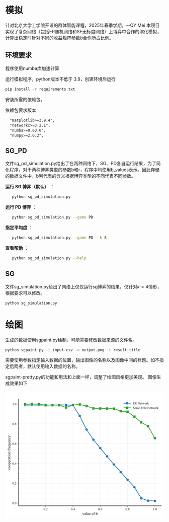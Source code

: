 # 模拟
针对北京大学工学院开设的群体智能课程，2025年春季学期。--QY Mei
本项目实现了复杂网络（包括ER随机网络和SF无标度网络）上博弈中合作的演化模拟，计算出稳定时针对不同的收益矩阵参数$b$合作所占比例。

## 环境要求

程序使用numba库加速计算

运行模拟程序，python版本不低于 3.9，创建环境后运行

```bash
pip install -r requirements.txt
```

安装所需的依赖包。

依赖包要求版本

```
  "matplotlib>=3.9.4",
  "networkx>=3.2.1",
  "numba>=0.60.0",
  "numpy>=2.0.2",
```

## SG_PD

文件sg_pd_simulation.py给出了在两种网络下，SG、PD各自运行结果，为了简化程序，对于两种博弈类型的参数b和r，程序中均使用b_values表示。因此存储的数据文件中，b列代表的含义根据博弈类型的不同代表不同参数。

**运行 SG 博弈（默认）** ：

```bash
   python sg_pd_simulation.py
```

**运行 PD 博弈** ：

```bash
   python sg_pd_simulation.py --game PD
```

**指定平均度** ：

```bash
   python sg_pd_simulation.py --game PD --k 8
```

**查看帮助** ：

```bash
   python sg_pd_simulation.py --help
```

## SG

文件sg_simulation.py给出了网络上仅仅运行sg博弈的结果，仅针对$k=4$情形，根据要求可以修改。

```bash
python sg_simulation.py
```

# 绘图

生成的数据使用sgpaint.py绘制，可能需要修改数据来源的文件名。
```bash
python sgpaint.py -i input.csv -o output.png -t result-title
```
需要使用参数指定输入数据的位置，输出图像的名称以及图像中间的标题。如不指定后两者，默认使用输入数据的名称。

sgpaint-pretty.py的功能和用法和上面一样，调整了绘图风格更加美观。
图像生成效果如下

![1749100333617](/demo.svg)
